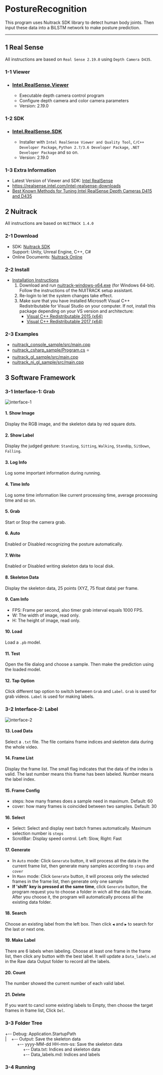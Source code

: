# PostureRecognition
This program uses Nuitrack SDK library to detect human body joints. Then input these data into a BiLSTM network to make posture prediction.

---
## 1 Real Sense
All instructions are based on `Real Sense 2.19.0` using `Depth Camera D435`.   

### 1-1 Viewer
- ### [Intel.RealSense.Viewer](https://github.com/IntelRealSense/librealsense/releases/download/v2.19.0/Intel.RealSense.Viewer.exe)
  + Executable depth camera control program
  + Configure depth camera and color camera parameters
  + Version: 2.19.0

### 1-2 SDK
- ### [Intel.RealSense.SDK](https://github.com/IntelRealSense/librealsense/releases/download/v2.19.0/Intel.RealSense.SDK.exe)
  + Installer with `Intel RealSense Viewer and Quality Tool`, `C/C++ Developer Package`, `Python 2.7/3.6 Developer Package`, `.NET Developer Package` and so on.
  + Version: 2.19.0

### 1-3 Extra Information
- Latest Version of Viewer and SDK: [Intel RealSense](https://github.com/IntelRealSense/librealsense/releases)
- https://realsense.intel.com/intel-realsense-downloads
- [Best Known Methods for Tuning Intel RealSense Depth Cameras D415 and D435](https://www.intel.com/content/dam/support/us/en/documents/emerging-technologies/intel-realsense-technology/BKMs_Tuning_RealSense_D4xx_Cam.pdf)

## 2 Nuitrack
All instructions are based on `NUITRACK 1.4.0`

### 2-1 Download
- SDK: [Nuitrack SDK](https://nuitrack.com/)  
  Support: Unity, Unreal Engine, C++, C# 
- Online Documents: [Nuitrack Online](http://download.3divi.com/Nuitrack/doc/)

### 2-2 Install
- [Installation Instructions ](http://download.3divi.com/Nuitrack/doc/Installation_page.html)   
  1. Download and run [nuitrack-windows-x64.exe](http://download.3divi.com/Nuitrack/platforms/nuitrack-windows-x64.exe) (for Windows 64-bit). Follow the instructions of the NUITRACK setup assistant. 
  2. Re-login to let the system changes take effect.
  3. Make sure that you have installed Microsoft Visual C++ Redistributable for Visual Studio on your computer. If not, install this package depending on your VS version and architecture:   
      + [Visual C++ Redistributable 2015 (x64)](https://download.microsoft.com/download/9/3/F/93FCF1E7-E6A4-478B-96E7-D4B285925B00/vc_redist.x64.exe)
      + [Visual C++ Redistributable 2017 (x64)](https://aka.ms/vs/15/release/VC_redist.x64.exe)

### 2-3 Examples
-   [nuitrack_console_sample/src/main.cpp](http://download.3divi.com/Nuitrack/doc/nuitrack_console_sample_2src_2main_8cpp-example.html)
-   [nuitrack_csharp_sample/Program.cs](http://download.3divi.com/Nuitrack/doc/nuitrack_csharp_sample_2Program_8cs-example.html) :star:
-   [nuitrack_gl_sample/src/main.cpp](http://download.3divi.com/Nuitrack/doc/nuitrack_gl_sample_2src_2main_8cpp-example.html)
-   [nuitrack_ni_gl_sample/src/main.cpp](http://download.3divi.com/Nuitrack/doc/nuitrack_ni_gl_sample_2src_2main_8cpp-example.html)

## 3 Software Framework
### 3-1 Interface-1: Grab
![interface-1](./img/interface-1.png "Interface-1: Grab")
#### 1. Show Image
  Display the RGB image, and the skeleton data by red square dots.
#### 2. Show Label
  Display the judged gesture: `Standing`, `Sitting`, `Walking`, `StandUp`, `SitDown`, `Falling`.
#### 3. Log Info
  Log some important information during running.
#### 4. Time Info
  Log some time information like current processing time, average processing time and so on.
#### 5. Grab
  Start or Stop the camera grab.
#### 6. Auto
  Enabled or Disabled recognizing the posture automatically.
#### 7. Write
  Enabled or Disabled writing skeleton data to local disk.
#### 8. Skeleton Data
  Display the skeleton data, 25 points (XYZ, 75 float data) per frame.
#### 9. Cam Info
  - FPS: Frame per second, also timer grab interval equals 1000 FPS.
  - W: The width of image, read only.
  - H: The height of image, read only.
#### 10. Load
  Load a `.pb` model.
#### 11. Test
  Open the file dialog and choose a sample. Then make the prediction using the loaded model.
#### 12. Tap Option
  Click different tap option to switch between `Grab` and `Label`. `Grab` is used for grab videos. `Label` is used for making labels.
### 3-2 Interface-2: Label
![interface-2](./img/interface-2.png "Interface-2: Label")
#### 13. Load Data
  Select a `.txt` file. The file contains frame indices and skeleton data during the whole video.
#### 14. Frame List
  Display the frame list. The small flag indicates that the data of the index is valid. The last number means this frame has been labeled. Number means the label index.
#### 15. Frame Config
  - steps: how many frames does a sample need in maximum. Default: 60
  - cover: how many frames is coincided between two samples. Default: 30
#### 16. Select
  - Select: Select and display next batch frames automatically. Maximum selection number is `steps`
  - ScrollBar: Display speed control. Left: Slow, Right: Fast
#### 17. Generate
  - In `Auto` mode: Click `Generate` button, it will process all the data in the current frame list, then generate many samples according to `steps` and `cover`
  - In `Mann` mode: Click `Generate` button, it will process only the selected frames in the frame list, then generate only one sample
  - **If 'shift' key is pressed at the same time**, click `Generate` button, the program request you to choose a folder in wich all the data file locate. After you choose it, the program will automatically process all the existing data folder.
#### 18. Search
  Choose an existing label from the left box. Then click `◀` and `▶` to search for the last or next one.
#### 19. Make Label
  There are 6 labels when labeling. Choose at least one frame in the frame list, then click any button with the best label. It will update a `Data_labels.md` in the Raw data Output folder to record all the labels.
#### 20. Count
  The number showed the current number of each valid label.
#### 21. Delete
  If you want to cancl some existing labels to Empty, then choose the target frames in frame list, Click `Del`.   

### 3-3 Folder Tree
+-- Debug: Application.StartupPath      
|&nbsp;&nbsp;&nbsp;&nbsp;+-- Output: Save the skeleton data   
&nbsp;&nbsp;&nbsp;&nbsp;&nbsp;&nbsp;&nbsp;&nbsp;&nbsp;&nbsp;+-- yyyy-MM-dd HH-mm-ss: Save the skeleton data    
&nbsp;&nbsp;&nbsp;&nbsp;&nbsp;&nbsp;&nbsp;&nbsp;&nbsp;&nbsp;&nbsp;&nbsp;&nbsp;&nbsp;&nbsp;+-- Data.txt: Indices and skeleton data   
&nbsp;&nbsp;&nbsp;&nbsp;&nbsp;&nbsp;&nbsp;&nbsp;&nbsp;&nbsp;&nbsp;&nbsp;&nbsp;&nbsp;&nbsp;+-- Data_labels.md: Indices and labels    

### 3-4 Running
